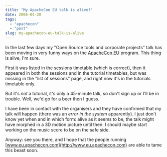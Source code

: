 ```yaml
---
title: "My ApacheCon EU talk is alive!"
date: 2006-04-28
tags: 
  - "apachecon"
  - "post"
slug: my-apachecon-eu-talk-is-alive
---
```


In the last few days my "Open Source tools and corporate projects" talk has been moving in very funny ways on the [ApacheCon EU](http://www.eu.apachecon.com) program. This thing is alive, I'm sure.

First it was listed in the sessions timetable (which is correct), then it appeared in both the sessions and in the tutorial timetables, but was missing in the "list of sessions" page, and right now it's in the tutorials timetable only.

But it's _not_ a tutorial, it's only a 45-minute talk, so don't sign up or I'll be in trouble. Well, we'd go for a beer then I guess.

I have been in contact with the organisers and they have confirmed that my talk will happen (there was an _error in the system_ apparently). I just don't know yet when and in which form: alive as it seems to be, the talk might have morphed in a 3D motion picture until then. I should maybe start working on the music score to be on the safe side.

Anyway: see you there, and I hope that the people running [www.eu.apachecon.com](http://www.eu.apachecon.com) are able to tame this beast soon.
